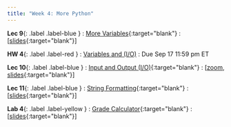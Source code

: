 ```yaml
---
title: "Week 4: More Python"
---
```


**Lec 9**{: .label .label-blue }
: [More Variables](https://edstem.org/us/courses/60560/lessons/116347){:target="blank"}
  : [[slides](https://drive.google.com/file/d/1ehnIiTyzbfo-C5BIKQUSi4ZHJxyrOYNR/view?usp=sharing){:target="blank"}\]

**HW 4**{: .label .label-red }
: [Variables and (I/O)](https://edstem.org/us/courses/60560/lessons/116347)
  : Due Sep 17 11:59 pm ET

**Lec 10**{: .label .label-blue }
: [Input and Output (I/O)](https://edstem.org/us/courses/60560/lessons/117306){:target="blank"}
  : [[zoom](https://morganstate.zoom.us/j/91916688161), [slides](https://drive.google.com/file/d/1DuDAjSWZhBqo7qwEBh1VVCafDF6B1Cz2/view?usp=sharing){:target="blank"}\]

**Lec 11**{: .label .label-blue }
: [String Formatting](https://edstem.org/us/courses/60560/lessons/117307){:target="blank"}
  : [[slides](https://drive.google.com/file/d/1XmeA2o0zVtO75iSo6zms7cQsnkc0Nudg/view?usp=sharing){:target="blank"}\]

**Lab 4**{: .label .label-yellow }
: [Grade Calculator](https://edstem.org/us/courses/60560/lessons/116225/slides/651999){:target="blank"}
  : [[slides](https://drive.google.com/file/d/15SXwRSs5zry0zHaaXBQVK0dtoQMzV95t/view?usp=sharing){:target="blank"}\]
